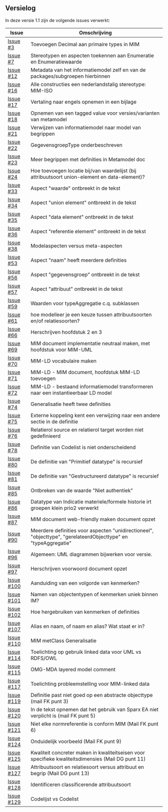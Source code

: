 ## Versielog

In deze versie 1.1 zijn de volgende issues verwerkt:

| Issue                                                                 | Omschrijving | 
|-----------------------------------------------------------------------|--------------|
| [Issue #3](https://github.com/Geonovum/MIM-Werkomgeving/issues/3) | Toevoegen Decimal aan primaire types in MIM |  
| [Issue #7](https://github.com/Geonovum/MIM-Werkomgeving/issues/7) | Stereotypen en aspecten toekennen aan Enumeratie en Enumeratiewaarde |  
| [Issue #12](https://github.com/Geonovum/MIM-Werkomgeving/issues/12) | Metadata van het informatiemodel zelf en van de packages/subgroepen hierbinnen |  
| [Issue #16](https://github.com/Geonovum/MIM-Werkomgeving/issues/16) | Alle constructies een nederlandstalig stereotype: MIM-ISO |  
| [Issue #17](https://github.com/Geonovum/MIM-Werkomgeving/issues/17) | Vertaling naar engels opnemen in een bijlage |  
| [Issue #18](https://github.com/Geonovum/MIM-Werkomgeving/issues/18) | Opnemen van een tagged value voor versies/varianten van metamodel |  
| [Issue #21](https://github.com/Geonovum/MIM-Werkomgeving/issues/21) | Verwijzen van informatiemodel naar model van begrippen |  
| [Issue #22](https://github.com/Geonovum/MIM-Werkomgeving/issues/22) | GegevensgroepType onderbeschreven |  
| [Issue #23](https://github.com/Geonovum/MIM-Werkomgeving/issues/23) | Meer begrippen met definities in Metamodel doc |  
| [Issue #24](https://github.com/Geonovum/MIM-Werkomgeving/issues/24) | Hoe toevoegen locatie bij/van waardelijst (bij attribuutsoort union-element en data-element)? |  
| [Issue #33](https://github.com/Geonovum/MIM-Werkomgeving/issues/33) | Aspect "waarde" ontbreekt in de tekst |  
| [Issue #34](https://github.com/Geonovum/MIM-Werkomgeving/issues/34) | Aspect "union element" ontbreekt in de tekst |  
| [Issue #35](https://github.com/Geonovum/MIM-Werkomgeving/issues/35) | Aspect "data element" ontbreekt in de tekst |  
| [Issue #36](https://github.com/Geonovum/MIM-Werkomgeving/issues/36) | Aspect "referentie element" ontbreekt in de tekst |  
| [Issue #38](https://github.com/Geonovum/MIM-Werkomgeving/issues/38) | Modelaspecten versus meta-aspecten |  
| [Issue #53](https://github.com/Geonovum/MIM-Werkomgeving/issues/53) | Aspect "naam" heeft meerdere definities |  
| [Issue #56](https://github.com/Geonovum/MIM-Werkomgeving/issues/56) | Aspect "gegevensgroep" ontbreekt in de tekst |  
| [Issue #57](https://github.com/Geonovum/MIM-Werkomgeving/issues/57) | Aspect "attribuut" ontbreekt in de tekst |  
| [Issue #59](https://github.com/Geonovum/MIM-Werkomgeving/issues/59) | Waarden voor typeAggregatie c.q. subklassen |  
| [Issue #61](https://github.com/Geonovum/MIM-Werkomgeving/issues/61) | hoe modelleer je een keuze tussen attribuutsoorten en/of relatiesoorten? |  
| [Issue #66](https://github.com/Geonovum/MIM-Werkomgeving/issues/66) | Herschrijven hoofdstuk 2 en 3 |  
| [Issue #69](https://github.com/Geonovum/MIM-Werkomgeving/issues/69) | MIM document implementatie neutraal maken, met hoofdstuk voor MIM-UML |  
| [Issue #70](https://github.com/Geonovum/MIM-Werkomgeving/issues/70) | MIM-LD vocabulaire maken |  
| [Issue #71](https://github.com/Geonovum/MIM-Werkomgeving/issues/71) | MIM-LD - MIM document, hoofdstuk MIM-LD toevoegen |  
| [Issue #72](https://github.com/Geonovum/MIM-Werkomgeving/issues/72) | MIM-LD - bestaand informatiemodel transformeren naar een instantieerbaar LD model |  
| [Issue #74](https://github.com/Geonovum/MIM-Werkomgeving/issues/74) | Generalisatie heeft twee definities |  
| [Issue #75](https://github.com/Geonovum/MIM-Werkomgeving/issues/75) | Externe koppeling kent een verwijzing naar een andere sectie in de definitie |  
| [Issue #76](https://github.com/Geonovum/MIM-Werkomgeving/issues/76) | Relatierol source en relatierol target worden niet gedefinieerd |  
| [Issue #78](https://github.com/Geonovum/MIM-Werkomgeving/issues/78) | Definitie van Codelist is niet onderscheidend |  
| [Issue #80](https://github.com/Geonovum/MIM-Werkomgeving/issues/80) | De definitie van "Primitief datatype" is recursief |  
| [Issue #81](https://github.com/Geonovum/MIM-Werkomgeving/issues/81) | De definitie van "Gestructureerd datatype" is recursief |  
| [Issue #85](https://github.com/Geonovum/MIM-Werkomgeving/issues/85) | Ontbreken van de waarde "Niet authentiek" |  
| [Issue #86](https://github.com/Geonovum/MIM-Werkomgeving/issues/86) | Datatype van Indicatie materiele/formele historie irt groepen klein prio2 verwerkt |  
| [Issue #87](https://github.com/Geonovum/MIM-Werkomgeving/issues/87) | MIM document web-friendly maken document opzet |  
| [Issue #90](https://github.com/Geonovum/MIM-Werkomgeving/issues/90) | Meerdere definities voor aspecten "unidirectioneel", "objecttype", "gerelateerdObjecttype" en "typeAggregatie" |  
| [Issue #96](https://github.com/Geonovum/MIM-Werkomgeving/issues/96) | Algemeen: UML diagrammen bijwerken voor versie. |  
| [Issue #97](https://github.com/Geonovum/MIM-Werkomgeving/issues/97) | Herschrijven voorwoord document opzet |  
| [Issue #100](https://github.com/Geonovum/MIM-Werkomgeving/issues/100) | Aanduiding van een volgorde van kenmerken? |  
| [Issue #101](https://github.com/Geonovum/MIM-Werkomgeving/issues/101) | Namen van objectentypen of kenmerken uniek binnen IM? |  
| [Issue #102](https://github.com/Geonovum/MIM-Werkomgeving/issues/102) | Hoe hergebruiken van kenmerken of definities |  
| [Issue #107](https://github.com/Geonovum/MIM-Werkomgeving/issues/107) | Alias en naam, of naam en alias? Wat staat er in? |  
| [Issue #110](https://github.com/Geonovum/MIM-Werkomgeving/issues/110) | MIM metClass Generalisatie |  
| [Issue #114](https://github.com/Geonovum/MIM-Werkomgeving/issues/114) | Toelichting op gebruik linked data voor UML vs RDFS/OWL |  
| [Issue #115](https://github.com/Geonovum/MIM-Werkomgeving/issues/115) | OMG-MDA layered model comment |  
| [Issue #117](https://github.com/Geonovum/MIM-Werkomgeving/issues/117) | Toelichting probleemstelling voor MIM-linked data |  
| [Issue #119](https://github.com/Geonovum/MIM-Werkomgeving/issues/119) | Definitie past niet goed op een abstracte objecttype (mail FK punt 3) |  
| [Issue #120](https://github.com/Geonovum/MIM-Werkomgeving/issues/120) | In de tekst opnemen dat het gebruik van Sparx EA niet verplicht is (mail FK punt 5) |  
| [Issue #121](https://github.com/Geonovum/MIM-Werkomgeving/issues/121) | Niet elke normreferentie is conform MIM (Mail FK punt 6) |  
| [Issue #124](https://github.com/Geonovum/MIM-Werkomgeving/issues/124) | Onduidelijk voorbeeld (Mail FK punt 9) |  
| [Issue #125](https://github.com/Geonovum/MIM-Werkomgeving/issues/125) | Kwaliteit concreter maken in kwaliteitseisen voor specifieke kwaliteitsdimensies (Mail DG punt 11) |  
| [Issue #127](https://github.com/Geonovum/MIM-Werkomgeving/issues/127) | Attribuutsoort en relatiesoort versus attribuut en begrip (Mail DG punt 13) |  
| [Issue #128](https://github.com/Geonovum/MIM-Werkomgeving/issues/128) | Identificeren classificerende attribuutsoort |  
| [Issue #129](https://github.com/Geonovum/MIM-Werkomgeving/issues/129) | Codelijst vs Codelist |  
